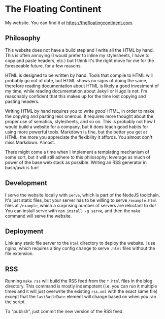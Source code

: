 # The Floating Continent
My website. You can find it at https://thefloatingcontinent.com.

## Philosophy
This website does not have a build step and I write all the HTML by hand.
This is often annoying (I would prefer to inline my stylesheets, I have to copy and paste headers, etc.) but I think it's the right move for me for the foreseeable future, for a few reasons.

HTML is designed to be written by hand.
Tools that compile to HTML will probably go out of date, but HTML shows no signs of doing the same, therefore reading documentation about HTML is likely a good investment of my time, while reading documentation about Jekyll or Hugo is not.
I'm reasonably confident that this makes up for the time lost copying and pasting headers.

Writing HTML by hand requires you to write _good_ HTML, in order to make the copying and pasting less onerous.
It requires more thought about the proper use of sematics, stylesheets, and so on.
This is probably not how I would build a website for a company, but it does teach good habits for using more powerful tools.
Markdown is fine, but the better you get at HTML, the more you appreciate the flexibility it affords.
You almost don't miss Markdown.
Almost.

There might come a time when I implement a templating mechanism of some sort, but it will still adhere to this philosophy: leverage as much of power of the base web stack as possible.
Writing an RSS generator in bash/awk is fun!

## Development
I serve the website locally with `serve`, which is part of the NodeJS toolchain.
It's just static files, but your server has to be willing to serve `/example.html` files at `/example`, which a surprising number of servers are reluctant to do!
You can install serve with `npm install -g serve`, and then the `make` command will serve the website.

## Deployment
Link any static file server to the `html` directory to deploy the website.
I use nginx, which requires a tiny config change to serve `.html` files without the file extension.

## RSS
Running `make rss` will build the RSS feed from the `*.html` files in the blog directory.
This command is mostly indempotent (i.e. you can run it multiple times and it will just overwrite the existing `rss.xml` with the exact same file) except that the `lastBuildDate` element will change based on when you ran the script.

To "publish", just commit the new version of the RSS feed.
